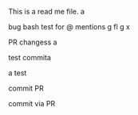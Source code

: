This is a read me file.
a

bug bash test for @ mentions
g
fl
g
x


PR changess
a

test commita

a
test

commit PR

commit via PR
